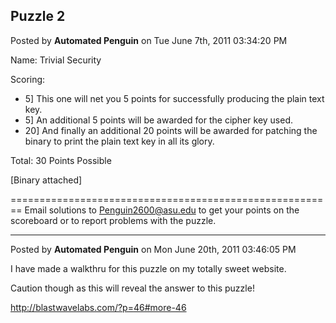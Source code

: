 ## Puzzle 2
Posted by **Automated Penguin** on Tue June 7th, 2011 03:34:20 PM

Name: Trivial Security

Scoring:

  * 5] This one will net you 5 points for successfully producing the plain text
    key.
  * 5] An additional 5 points will be awarded for the cipher key used.
  * 20] And finally an additional 20 points will be awarded for patching the
    binary to print the plain text key in all its glory.

Total: 30 Points Possible

[Binary attached]

========================================================
Email solutions to <Penguin2600@asu.edu> to get your points on the scoreboard or
to report problems with the puzzle.

--------------------------------------------------------------------------------

Posted by **Automated Penguin** on Mon June 20th, 2011 03:46:05 PM

I have made a walkthru for this puzzle on my totally sweet website.

Caution though as this will reveal the answer to this puzzle!

<http://blastwavelabs.com/?p=46#more-46>
